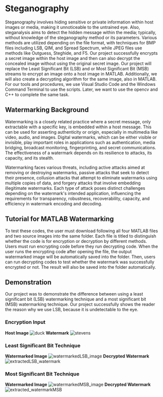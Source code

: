 # Steganography

Steganography involves hiding sensitive or private information within host images or media, making it unnoticeable to the untrained eye. Also, steganalysis aims to detect the hidden message within the media; typically, without knowledge of the steganography method or its parameters. Various methods are utilized depending on the file format, with techniques for BMP files including LSB, QIM, and Spread Spectrum, while JPEG files use methods like Outguess, Steghide, and F5.
Our project successfully encrypts a secret image within the host image and then can also decrypt the concealed image without using the original secret image. Our project will replace the Least Significant Bit (LSB) and or Most Significant Bit (MSB) streams to encrypt an image onto a host image in MATLAB. Additionally, we will also create a decrypting algorithm for the same image, also in MATLAB. For our tools and procedures, we use Visual Studio Code and the Windows Command Terminal to use the scripts. Later, we want to use the opencv and C++ to complete the same task. 

## Watermarking Background 
Watermarking is a closely related practice where a secret message, only extractable with a specific key, is embedded within a host message. This can be used for asserting authenticity or origin, especially in multimedia like video, audio, and images. Digital watermarks, which can be either visible or invisible, play important roles in applications such as authentication, media bridging, broadcast monitoring, fingerprinting, and secret communications. The effectiveness of a watermark depends on its resilience to attacks, its capacity, and its stealth. 

Watermarking faces various threats, including active attacks aimed at removing or destroying watermarks, passive attacks that seek to detect their presence, collusion attacks that attempt to eliminate watermarks using multiple copies of data, and forgery attacks that involve embedding illegitimate watermarks. Each type of attack poses distinct challenges depending on the watermark's intended application, influencing the requirements for transparency, robustness, recoverability, capacity, and efficiency in watermark encoding and decoding. 

## Tutorial for MATLAB Watermarking 
To test these codes, the user must download following all four MATLAB files and two source images into the same folder. Each file is titled to distinguish whether the code is for encryption or decryption by different methods. Users must run encrypting code before they run decrypting code. When the user runs the encrypting code after opening the file, the output watermarked image will be automatically saved into the folder. Then, users can run decrypting codes to test whether the watermark was successfully encrypted or not. The result will also be saved into the folder automatically. 

## Demonstration
Our project was to demonstrate the difference between using a least significant bit (LSB) watermarking technique and a most significant bit (MSB) watermarking technique. Our project successfully shows the reader the reason why we use LSB, because it is undetectable to the eye.
### Encryption Input
**Host Image**
![duck](https://github.com/nicomcd/Steganography/assets/123031251/86e0280c-0384-4df9-a234-c6a248e91579)
**Watermark**
![stevens](https://github.com/nicomcd/Steganography/assets/123031251/67d461ff-d60e-4654-b6bb-5da8e758284e)

### Least Significant Bit Technique
**Watermarked Image**
![watermarkedLSB_image](https://github.com/nicomcd/Steganography/assets/123031251/7333ae5e-00f0-4d09-a9ca-f49a3d9834c3)
**Decrypted Watermark**
![extractedLSB_watermark](https://github.com/nicomcd/Steganography/assets/123031251/5dfa0d70-f1c1-4d77-9b24-fe95f58027e6)

### Most Significant Bit Technique
**Watermarked Image**
![watermarkedMSB_image](https://github.com/nicomcd/Steganography/assets/123031251/97cffaab-8683-409c-a3cc-bfc58a8ef82a)
**Decrypted Watermark**
![extracted_watermarkMSB](https://github.com/nicomcd/Steganography/assets/123031251/36ce5e68-2e96-4b6f-82c2-d85f4ea48897)
